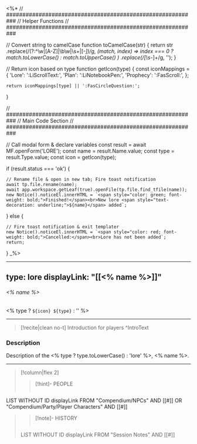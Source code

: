 <%*
// ###########################################################
//                        Helper Functions
// ###########################################################

// Convert string to camelCase
function toCamelCase(str) {
  return str
    .replace(/(?:^\w|[A-Z]|\b\w|\s+|[-_])/g, (match, index) =>
      index === 0 ? match.toLowerCase() : match.toUpperCase()
    )
    .replace(/[\s-_]+/g, '');
}

// Return icon based on type
function getIcon(type) {
    const iconMappings = {
	'Lore': ':LiScrollText:', 
	'Plan': ':LiNotebookPen:',
        'Prophecy': ':FasScroll:',
    }; 

    return iconMappings[type] || ':FasCircleQuestion:';
}

// ###########################################################
//                        Main Code Section
// ###########################################################

// Call modal form & declare variables
const result = await MF.openForm('LORE');
const name = result.Name.value;
const type = result.Type.value;
const icon = getIcon(type);

if (result.status === 'ok') {

    // Rename file & open in new tab; Fire toast notification
    await tp.file.rename(name);
    await app.workspace.getLeaf(true).openFile(tp.file.find_tfile(name));
    new Notice().noticeEl.innerHTML = `<span style="color: green; font-weight: bold;">Finished!</span><br>New lore <span style="text-decoration: underline;">${name}</span> added`;

} else {

    // Fire toast notification & exit templater
    new Notice().noticeEl.innerHTML = `<span style="color: red; font-weight: bold;">Cancelled:</span><br>Lore has not been added`;
    return;
}
_%>

---
type: lore
displayLink: "[[<% name %>]]"
---

###### <% name %>
<span class="sub2"><% type ? `${icon} ${type}` : '' %></span>
___

> [!recite|clean no-t]
>	Introduction for players
>^IntroText

### Description
Description of the  <% type ? type.toLowerCase() : 'lore' %>, <% name %>.

---

>[!column|flex 2]
>>[!hint]- PEOPLE
>>```dataview
LIST WITHOUT ID displayLink
FROM "Compendium/NPCs" AND [[#]] OR "Compendium/Party/Player Characters" AND [[#]]
>
>>[!note]- HISTORY
>>```dataview
>LIST WITHOUT ID displayLink
>FROM "Session Notes" AND [[#]]
